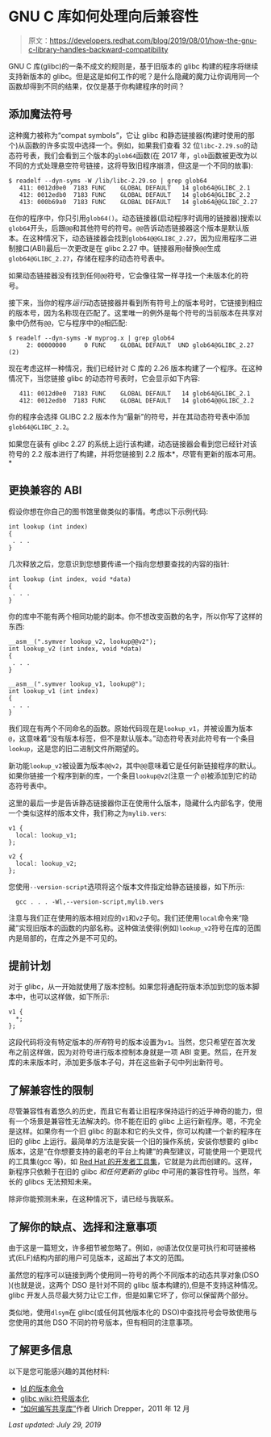 # GNU C 库如何处理向后兼容性

> 原文：<https://developers.redhat.com/blog/2019/08/01/how-the-gnu-c-library-handles-backward-compatibility>

GNU C 库(glibc)的一条不成文的规则是，基于旧版本的 glibc 构建的程序将继续支持新版本的 glibc。但是这是如何工作的呢？是什么隐藏的魔力让你调用同一个函数却得到不同的结果，仅仅是基于你构建程序的时间？

## 添加魔法符号

这种魔力被称为“compat symbols”，它让 glibc 和静态链接器(构建时使用的那个)从函数的许多实现中选择一个。例如，如果我们查看 32 位`libc-2.29.so`的动态符号表，我们会看到三个版本的`glob64`函数(在 2017 年，`glob`函数被更改为以不同的方式处理悬空符号链接，这将导致旧程序崩溃，但这是一个不同的故事):

```
$ readelf --dyn-syms -W /lib/libc-2.29.so | grep glob64
   411: 0012d0e0  7183 FUNC    GLOBAL DEFAULT   14 glob64@GLIBC_2.1
   412: 0012edb0  7183 FUNC    GLOBAL DEFAULT   14 glob64@GLIBC_2.2
   413: 000b69a0  7183 FUNC    GLOBAL DEFAULT   14 glob64@@GLIBC_2.27

```

在你的程序中，你只引用`glob64()`。动态链接器(启动程序时调用的链接器)搜索以`glob64`开头，后跟`@@`和其他符号的符号。`@@`告诉动态链接器这个版本是默认版本。在这种情况下，动态链接器会找到`glob64@@GLIBC_2.27`，因为应用程序二进制接口(ABI)最后一次更改是在 glibc 2.27 中。链接器用`@`替换`@@`生成`glob64@GLIBC_2.27`，存储在程序的动态符号表中。

如果动态链接器没有找到任何`@@`符号，它会像往常一样寻找一个未版本化的符号。

接下来，当你的程序*运行*动态链接器并看到所有符号上的版本号时，它链接到相应的版本号，因为名称现在匹配了。这里唯一的例外是每个符号的当前版本在共享对象中仍然有`@@`，它与程序中的`@`相匹配:

```
$ readelf --dyn-syms -W myprog.x | grep glob64
     2: 00000000     0 FUNC    GLOBAL DEFAULT  UND glob64@GLIBC_2.27 (2)

```

现在考虑这样一种情况，我们已经针对 C 库的 2.26 版本构建了一个程序。在这种情况下，当您链接 glibc 的动态符号表时，它会显示如下内容:

```
   411: 0012d0e0  7183 FUNC    GLOBAL DEFAULT   14 glob64@GLIBC_2.1
   412: 0012edb0  7183 FUNC    GLOBAL DEFAULT   14 glob64@@GLIBC_2.2

```

你的程序会选择 GLIBC 2.2 版本作为“最新”的符号，并在其动态符号表中添加`glob64@GLIBC_2.2`。

如果您在装有 glibc 2.27 的系统上运行该构建，动态链接器会看到您已经针对该符号的 2.2 版本进行了构建，并将您链接到 2.2 版本*，尽管有更新的版本可用。*

## 更换兼容的 ABI

假设你想在你自己的图书馆里做类似的事情。考虑以下示例代码:

```
int lookup (int index)
{
 . . .
}

```

几次释放之后，您意识到您想要传递一个指向您想要查找的内容的指针:

```
int lookup (int index, void *data)
{
 . . .
}

```

你的库中不能有两个相同功能的副本。你不想改变函数的名字，所以你写了这样的东西:

```
__asm__(".symver lookup_v2, lookup@@v2");
int lookup_v2 (int index, void *data)
{
 . . .
}

__asm__(".symver lookup_v1, lookup@");
int lookup_v1 (int index)
{
 . . .
}

```

我们现在有两个不同命名的函数。原始代码现在是`lookup_v1`，并被设置为版本`@`，这意味着“没有版本标签，但不是默认版本。”动态符号表对此符号有一个条目`lookup`，这是您的旧二进制文件所期望的。

新功能`lookup_v2`被设置为版本`@@v2`，其中`@@`意味着它是任何新链接程序的默认。如果你链接一个程序到新的库，一个条目`lookup@v2`(注意*一个* `@`)被添加到它的动态符号表中。

这里的最后一步是告诉静态链接器你正在使用什么版本，隐藏什么内部名字，使用一个类似这样的版本文件，我们称之为`mylib.vers`:

```
v1 {
  local: lookup_v1;
};

v2 {
  local: lookup_v2;
};

```

您使用`--version-script`选项将这个版本文件指定给静态链接器，如下所示:

```
  gcc . . . -Wl,--version-script,mylib.vers

```

注意与我们正在使用的版本相对应的`v1`和`v2`子句。我们还使用`local`命令来“隐藏”实现旧版本的函数的内部名称。这种做法使得(例如)`lookup_v2`符号在库的范围内是局部的，在库之外是不可见的。

## 提前计划

对于 glibc，从一开始就使用了版本控制。如果您将通配符版本添加到您的版本脚本中，也可以这样做，如下所示:

```
v1 {
  *;
};

```

这段代码将没有特定版本的*所有*符号的版本设置为`v1`。当然，您只希望在首次发布之前这样做，因为对符号进行版本控制本身就是一项 ABI 变更。然后，在开发库的未来版本时，添加更多版本子句，并在这些新子句中列出新符号。

## 了解兼容性的限制

尽管兼容性有着悠久的历史，而且它有着让旧程序保持运行的近乎神奇的能力，但有一个场景是兼容性无法解决的。你不能在旧的 glibc 上运行新程序。嗯，不完全是这样。如果你有一个旧 glibc 的副本和它的头文件，你可以构建一个新的程序在旧的 glibc 上运行。最简单的方法是安装一个旧的操作系统，安装你想要的 glibc 版本，这是“在你想要支持的最老的平台上构建”的典型建议，可能使用一个更现代的工具集(gcc 等)，如 [Red Hat 的开发者工具集](https://developers.redhat.com/products/developertoolset/overview)，它就是为此而创建的。这样，新程序只依赖于在旧的 glibc *和任何更新的 glibc* 中可用的兼容性符号。当然，年长的 glibcs 无法预知未来。

除非你能预测未来，在这种情况下，请已经与我联系。

## 了解你的缺点、选择和注意事项

由于这是一篇短文，许多细节被忽略了。例如，`@@`语法仅仅是可执行和可链接格式(ELF)结构内部的用户可见版本，这超出了本文的范围。

虽然您的程序可以链接到两个使用同一符号的两个不同版本的动态共享对象(DSO )(也就是说，这两个 DSO 是针对不同的 glibc 版本构建的),但是不支持这种情况。glibc 开发人员尽最大努力让它工作，但是如果它坏了，你可以保留两个部分。

类似地，使用`dlsym`在 glibc(或任何其他版本化的 DSO)中查找符号会导致使用与您使用的其他 DSO 不同的符号版本，但有相同的注意事项。

## 了解更多信息

以下是您可能感兴趣的其他材料:

*   [ld 的版本命令](https://sourceware.org/binutils/docs-2.32/ld/VERSION.html)
*   [glibc wiki:符号版本化](https://sourceware.org/glibc/wiki/SymbolVersioning)
*   [“如何编写共享库”](https://akkadia.org/drepper/dsohowto.pdf)作者 Ulrich Drepper，2011 年 12 月

*Last updated: July 29, 2019*
